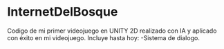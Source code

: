 # InternetDelBosque
Codigo de mi primer videojuego en UNITY 2D realizado con IA y aplicado con éxito en mi videojuego.
Incluye hasta hoy:
-Sistema de dialogo.

